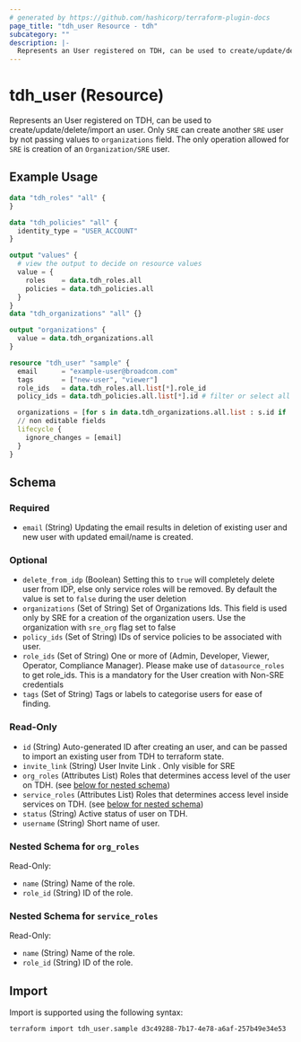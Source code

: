 ```yaml
---
# generated by https://github.com/hashicorp/terraform-plugin-docs
page_title: "tdh_user Resource - tdh"
subcategory: ""
description: |-
  Represents an User registered on TDH, can be used to create/update/delete/import an user. Only SRE can create another SRE user by not passing values to organizations field. The only operation allowed for SRE is creation of an Organization/SRE user.
---
```


# tdh_user (Resource)

Represents an User registered on TDH, can be used to create/update/delete/import an user. Only `SRE` can create another `SRE` user by not passing values to `organizations` field. The only operation allowed for `SRE` is creation of an `Organization/SRE` user.

## Example Usage

```terraform
data "tdh_roles" "all" {
}

data "tdh_policies" "all" {
  identity_type = "USER_ACCOUNT"
}

output "values" {
  # view the output to decide on resource values
  value = {
    roles    = data.tdh_roles.all
    policies = data.tdh_policies.all
  }
}
data "tdh_organizations" "all" {}

output "organizations" {
  value = data.tdh_organizations.all
}

resource "tdh_user" "sample" {
  email      = "example-user@broadcom.com"
  tags       = ["new-user", "viewer"]
  role_ids   = data.tdh_roles.all.list[*].role_id
  policy_ids = data.tdh_policies.all.list[*].id # filter or select all policies

  organizations = [for s in data.tdh_organizations.all.list : s.id if !s.sre_org] # filter the organization data source to get the non sre organizations
  // non editable fields
  lifecycle {
    ignore_changes = [email]
  }
}
```

<!-- schema generated by tfplugindocs -->
## Schema

### Required

- `email` (String) Updating the email results in deletion of existing user and new user with updated email/name is created.

### Optional

- `delete_from_idp` (Boolean) Setting this to `true` will completely delete user from IDP, else only service roles will be removed. By default the value is set to `false` during the user deletion
- `organizations` (Set of String) Set of Organizations Ids. This field is used only by SRE for a creation of the organization users. Use the organization with 	`sre_org` flag set to false
- `policy_ids` (Set of String) IDs of service policies to be associated with user.
- `role_ids` (Set of String) One or more of (Admin, Developer, Viewer, Operator, Compliance Manager). Please make use of `datasource_roles` to get role_ids. This is a mandatory for the User creation with Non-SRE credentials
- `tags` (Set of String) Tags or labels to categorise users for ease of finding.

### Read-Only

- `id` (String) Auto-generated ID after creating an user, and can be passed to import an existing user from TDH to terraform state.
- `invite_link` (String) User Invite Link . Only visible for SRE
- `org_roles` (Attributes List) Roles that determines access level of the user on TDH. (see [below for nested schema](#nestedatt--org_roles))
- `service_roles` (Attributes List) Roles that determines access level inside services on TDH. (see [below for nested schema](#nestedatt--service_roles))
- `status` (String) Active status of user on TDH.
- `username` (String) Short name of user.

<a id="nestedatt--org_roles"></a>
### Nested Schema for `org_roles`

Read-Only:

- `name` (String) Name of the role.
- `role_id` (String) ID of the role.


<a id="nestedatt--service_roles"></a>
### Nested Schema for `service_roles`

Read-Only:

- `name` (String) Name of the role.
- `role_id` (String) ID of the role.

## Import

Import is supported using the following syntax:

```shell
terraform import tdh_user.sample d3c49288-7b17-4e78-a6af-257b49e34e53
```
